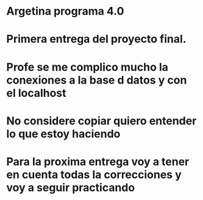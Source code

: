 # Argetina programa 4.0


# Primera entrega del proyecto final.

# Profe se me complico mucho la conexiones a la base d datos y con el localhost 
# No considere copiar quiero entender lo que estoy haciendo 
# Para la proxima entrega voy a tener en cuenta todas la correcciones y voy a seguir practicando